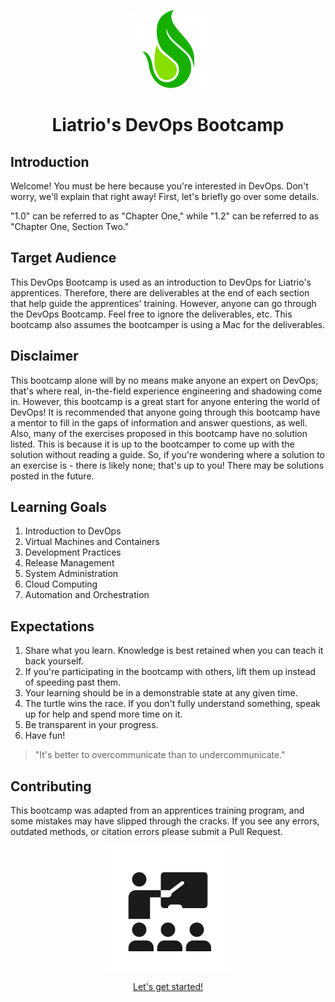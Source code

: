 <center>

![Liatrio](img/Liatrio-Icon.png)

  <h1>
    Liatrio's DevOps Bootcamp
  </h1>
</center>

## Introduction
Welcome! You must be here because you're interested in DevOps. Don't worry, we'll explain that right away! First, let's briefly go over some details.

"1.0" can be referred to as "Chapter One," while "1.2" can be referred to as "Chapter One, Section Two."

## Target Audience
This DevOps Bootcamp is used as an introduction to DevOps for Liatrio's apprentices. Therefore, there are deliverables at the end of each section that help guide the apprentices' training. However, anyone can go through the DevOps Bootcamp. Feel free to ignore the deliverables, etc. This bootcamp also assumes the bootcamper is using a Mac for the deliverables.

## Disclaimer
This bootcamp alone will by no means make anyone an expert on DevOps; that's where real, in-the-field experience engineering and shadowing come in. However, this bootcamp is a great start for anyone entering the world of DevOps! It is recommended that anyone going through this bootcamp have a mentor to fill in the gaps of information and answer questions, as well. Also, many of the exercises proposed in this bootcamp have no solution listed. This is because it is up to the bootcamper to come up with the solution without reading a guide. So, if you're wondering where a solution to an exercise is - there is likely none; that's up to you! There may be solutions posted in the future.

## Learning Goals
 1. Introduction to DevOps 
 2. Virtual Machines and Containers
 3. Development Practices
 4. Release Management
 5. System Administration 
 6. Cloud Computing
 7. Automation and Orchestration

## Expectations
 1. Share what you learn. Knowledge is best retained when you can teach it back yourself.
 2. If you're participating in the bootcamp with others, lift them up instead of speeding past them.
 3. Your learning should be in a demonstrable state at any given time.
 4. The turtle wins the race. If you don't fully understand something, speak up for help and spend more time on it.
 5. Be transparent in your progress.
 6. Have fun!

> "It's better to overcommunicate than to undercommunicate."

## Contributing
This bootcamp was adapted from an apprentices training program, and some mistakes may have slipped through the cracks. If you see any errors, outdated methods, or citation errors please submit a Pull Request.

<center>

  ![](img/class.svg ':size=125px')

  [Let's get started!](1/1.0-overview.md)

</center>
